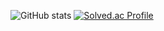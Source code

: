 ![GitHub stats](https://github-readme-stats.vercel.app/api?username=bumsoft&show_icons=true&theme=gruvbox)
[![Solved.ac Profile](http://mazassumnida.wtf/api/v2/generate_badge?boj=shjb07015)](https://solved.ac/shjb07015/)
